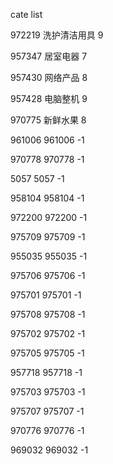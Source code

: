 cate list

972219 洗护清洁用具 9

957347 居室电器 7

957430 网络产品 8

957428 电脑整机 9

970775 新鲜水果 8

961006 961006 -1

970778 970778 -1

5057 5057 -1

958104 958104 -1

972200 972200 -1

975709 975709 -1

955035 955035 -1

975706 975706 -1

975701 975701 -1

975708 975708 -1

975702 975702 -1

975705 975705 -1

957718 957718 -1

975703 975703 -1

975707 975707 -1

970776 970776 -1

969032 969032 -1

